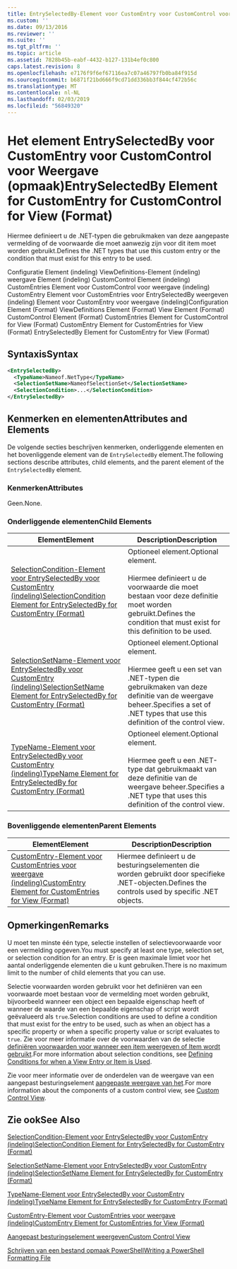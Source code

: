 ```yaml
---
title: EntrySelectedBy-Element voor CustomEntry voor CustomControl voor weergave (indeling) | Microsoft Docs
ms.custom: ''
ms.date: 09/13/2016
ms.reviewer: ''
ms.suite: ''
ms.tgt_pltfrm: ''
ms.topic: article
ms.assetid: 7828b45b-eabf-4432-b127-131b4ef0c800
caps.latest.revision: 8
ms.openlocfilehash: e7176f9f6ef67116ea7c07a46797fb0ba84f915d
ms.sourcegitcommit: b6871f21bd666f9cd71dd336bb3f844cf472b56c
ms.translationtype: MT
ms.contentlocale: nl-NL
ms.lasthandoff: 02/03/2019
ms.locfileid: "56849320"
---
```

# <a name="entryselectedby-element-for-customentry-for-customcontrol-for-view-format"></a><span data-ttu-id="cfc39-102">Het element EntrySelectedBy voor CustomEntry voor CustomControl voor Weergave (opmaak)</span><span class="sxs-lookup"><span data-stu-id="cfc39-102">EntrySelectedBy Element for CustomEntry for CustomControl for View (Format)</span></span>

<span data-ttu-id="cfc39-103">Hiermee definieert u de .NET-typen die gebruikmaken van deze aangepaste vermelding of de voorwaarde die moet aanwezig zijn voor dit item moet worden gebruikt.</span><span class="sxs-lookup"><span data-stu-id="cfc39-103">Defines the .NET types that use this custom entry or the condition that must exist for this entry to be used.</span></span>

<span data-ttu-id="cfc39-104">Configuratie Element (indeling) ViewDefinitions-Element (indeling) weergave Element (indeling) CustomControl Element (indeling) CustomEntries Element voor CustomControl voor weergave (indeling) CustomEntry Element voor CustomEntries voor EntrySelectedBy weergeven (indeling) Element voor CustomEntry voor weergave (indeling)</span><span class="sxs-lookup"><span data-stu-id="cfc39-104">Configuration Element (Format) ViewDefinitions Element (Format) View Element (Format) CustomControl Element (Format) CustomEntries Element for CustomControl for View (Format) CustomEntry Element for CustomEntries for View (Format) EntrySelectedBy Element for CustomEntry for View (Format)</span></span>

## <a name="syntax"></a><span data-ttu-id="cfc39-105">Syntaxis</span><span class="sxs-lookup"><span data-stu-id="cfc39-105">Syntax</span></span>

```xml
<EntrySelectedBy>
  <TypeName>Nameof.NetType</TypeName>
  <SelectionSetName>NameofSelectionSet</SelectionSetName>
  <SelectionCondition>...</SelectionCondition>
</EntrySelectedBy>
```

## <a name="attributes-and-elements"></a><span data-ttu-id="cfc39-106">Kenmerken en elementen</span><span class="sxs-lookup"><span data-stu-id="cfc39-106">Attributes and Elements</span></span>

<span data-ttu-id="cfc39-107">De volgende secties beschrijven kenmerken, onderliggende elementen en het bovenliggende element van de `EntrySelectedBy` element.</span><span class="sxs-lookup"><span data-stu-id="cfc39-107">The following sections describe attributes, child elements, and the parent element of the `EntrySelectedBy` element.</span></span>

### <a name="attributes"></a><span data-ttu-id="cfc39-108">Kenmerken</span><span class="sxs-lookup"><span data-stu-id="cfc39-108">Attributes</span></span>

<span data-ttu-id="cfc39-109">Geen.</span><span class="sxs-lookup"><span data-stu-id="cfc39-109">None.</span></span>

### <a name="child-elements"></a><span data-ttu-id="cfc39-110">Onderliggende elementen</span><span class="sxs-lookup"><span data-stu-id="cfc39-110">Child Elements</span></span>

|<span data-ttu-id="cfc39-111">Element</span><span class="sxs-lookup"><span data-stu-id="cfc39-111">Element</span></span>|<span data-ttu-id="cfc39-112">Description</span><span class="sxs-lookup"><span data-stu-id="cfc39-112">Description</span></span>|
|-------------|-----------------|
|[<span data-ttu-id="cfc39-113">SelectionCondition-Element voor EntrySelectedBy voor CustomEntry (indeling)</span><span class="sxs-lookup"><span data-stu-id="cfc39-113">SelectionCondition Element for EntrySelectedBy for CustomEntry (Format)</span></span>](./selectioncondition-element-for-entryselectedby-for-customcontrol-format.md)|<span data-ttu-id="cfc39-114">Optioneel element.</span><span class="sxs-lookup"><span data-stu-id="cfc39-114">Optional element.</span></span><br /><br /> <span data-ttu-id="cfc39-115">Hiermee definieert u de voorwaarde die moet bestaan voor deze definitie moet worden gebruikt.</span><span class="sxs-lookup"><span data-stu-id="cfc39-115">Defines the condition that must exist for this definition to be used.</span></span>|
|[<span data-ttu-id="cfc39-116">SelectionSetName-Element voor EntrySelectedBy voor CustomEntry (indeling)</span><span class="sxs-lookup"><span data-stu-id="cfc39-116">SelectionSetName Element for EntrySelectedBy for CustomEntry (Format)</span></span>](./selectionsetname-element-for-entryselectedby-for-customcontrol-for-view-format.md)|<span data-ttu-id="cfc39-117">Optioneel element.</span><span class="sxs-lookup"><span data-stu-id="cfc39-117">Optional element.</span></span><br /><br /> <span data-ttu-id="cfc39-118">Hiermee geeft u een set van .NET-typen die gebruikmaken van deze definitie van de weergave beheer.</span><span class="sxs-lookup"><span data-stu-id="cfc39-118">Specifies a set of .NET types that use this definition of the control view.</span></span>|
|[<span data-ttu-id="cfc39-119">TypeName-Element voor EntrySelectedBy voor CustomEntry (indeling)</span><span class="sxs-lookup"><span data-stu-id="cfc39-119">TypeName Element for EntrySelectedBy for CustomEntry (Format)</span></span>](./typename-element-for-selectioncondition-for-customcontrol-for-view-format.md)|<span data-ttu-id="cfc39-120">Optioneel element.</span><span class="sxs-lookup"><span data-stu-id="cfc39-120">Optional element.</span></span><br /><br /> <span data-ttu-id="cfc39-121">Hiermee geeft u een .NET-type dat gebruikmaakt van deze definitie van de weergave beheer.</span><span class="sxs-lookup"><span data-stu-id="cfc39-121">Specifies a .NET type that uses this definition of the control view.</span></span>|

### <a name="parent-elements"></a><span data-ttu-id="cfc39-122">Bovenliggende elementen</span><span class="sxs-lookup"><span data-stu-id="cfc39-122">Parent Elements</span></span>

|<span data-ttu-id="cfc39-123">Element</span><span class="sxs-lookup"><span data-stu-id="cfc39-123">Element</span></span>|<span data-ttu-id="cfc39-124">Description</span><span class="sxs-lookup"><span data-stu-id="cfc39-124">Description</span></span>|
|-------------|-----------------|
|[<span data-ttu-id="cfc39-125">CustomEntry-Element voor CustomEntries voor weergave (indeling)</span><span class="sxs-lookup"><span data-stu-id="cfc39-125">CustomEntry Element for CustomEntries for View (Format)</span></span>](./customentry-element-for-customentries-for-customcontrol-for-view-format.md)|<span data-ttu-id="cfc39-126">Hiermee definieert u de besturingselementen die worden gebruikt door specifieke .NET-objecten.</span><span class="sxs-lookup"><span data-stu-id="cfc39-126">Defines the controls used by specific .NET objects.</span></span>|

## <a name="remarks"></a><span data-ttu-id="cfc39-127">Opmerkingen</span><span class="sxs-lookup"><span data-stu-id="cfc39-127">Remarks</span></span>

<span data-ttu-id="cfc39-128">U moet ten minste één type, selectie instellen of selectievoorwaarde voor een vermelding opgeven.</span><span class="sxs-lookup"><span data-stu-id="cfc39-128">You must specify at least one type, selection set, or selection condition for an entry.</span></span> <span data-ttu-id="cfc39-129">Er is geen maximale limiet voor het aantal onderliggende elementen die u kunt gebruiken.</span><span class="sxs-lookup"><span data-stu-id="cfc39-129">There is no maximum limit to the number of child elements that you can use.</span></span>

<span data-ttu-id="cfc39-130">Selectie voorwaarden worden gebruikt voor het definiëren van een voorwaarde moet bestaan voor de vermelding moet worden gebruikt, bijvoorbeeld wanneer een object een bepaalde eigenschap heeft of wanneer de waarde van een bepaalde eigenschap of script wordt geëvalueerd als `true`.</span><span class="sxs-lookup"><span data-stu-id="cfc39-130">Selection conditions are used to define a condition that must exist for the entry to be used, such as when an object has a specific property or when a specific property value or script evaluates to `true`.</span></span> <span data-ttu-id="cfc39-131">Zie voor meer informatie over de voorwaarden van de selectie [definiëren voorwaarden voor wanneer een item weergeven of Item wordt gebruikt](./defining-conditions-for-displaying-data.md).</span><span class="sxs-lookup"><span data-stu-id="cfc39-131">For more information about selection conditions, see [Defining Conditions for when a View Entry or Item is Used](./defining-conditions-for-displaying-data.md).</span></span>

<span data-ttu-id="cfc39-132">Zie voor meer informatie over de onderdelen van de weergave van een aangepast besturingselement [aangepaste weergave van het](./creating-custom-controls.md).</span><span class="sxs-lookup"><span data-stu-id="cfc39-132">For more information about the components of a custom control view, see [Custom Control View](./creating-custom-controls.md).</span></span>

## <a name="see-also"></a><span data-ttu-id="cfc39-133">Zie ook</span><span class="sxs-lookup"><span data-stu-id="cfc39-133">See Also</span></span>

[<span data-ttu-id="cfc39-134">SelectionCondition-Element voor EntrySelectedBy voor CustomEntry (indeling)</span><span class="sxs-lookup"><span data-stu-id="cfc39-134">SelectionCondition Element for EntrySelectedBy for CustomEntry (Format)</span></span>](./selectioncondition-element-for-entryselectedby-for-customcontrol-format.md)

[<span data-ttu-id="cfc39-135">SelectionSetName-Element voor EntrySelectedBy voor CustomEntry (indeling)</span><span class="sxs-lookup"><span data-stu-id="cfc39-135">SelectionSetName Element for EntrySelectedBy for CustomEntry (Format)</span></span>](./selectionsetname-element-for-entryselectedby-for-customcontrol-for-view-format.md)

[<span data-ttu-id="cfc39-136">TypeName-Element voor EntrySelectedBy voor CustomEntry (indeling)</span><span class="sxs-lookup"><span data-stu-id="cfc39-136">TypeName Element for EntrySelectedBy for CustomEntry (Format)</span></span>](./typename-element-for-selectioncondition-for-customcontrol-for-view-format.md)

[<span data-ttu-id="cfc39-137">CustomEntry-Element voor CustomEntries voor weergave (indeling)</span><span class="sxs-lookup"><span data-stu-id="cfc39-137">CustomEntry Element for CustomEntries for View (Format)</span></span>](./customentry-element-for-customentries-for-customcontrol-for-view-format.md)

[<span data-ttu-id="cfc39-138">Aangepast besturingselement weergeven</span><span class="sxs-lookup"><span data-stu-id="cfc39-138">Custom Control View</span></span>](./creating-custom-controls.md)

[<span data-ttu-id="cfc39-139">Schrijven van een bestand opmaak PowerShell</span><span class="sxs-lookup"><span data-stu-id="cfc39-139">Writing a PowerShell Formatting File</span></span>](./writing-a-powershell-formatting-file.md)
